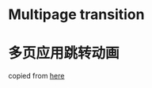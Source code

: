 # Multipage transition
# 多页应用跳转动画

copied from [here](https://glitch.com/edit/#!/simple-set-demos?path=gross-3d-transition%2Findex.html%3A22%3A7)